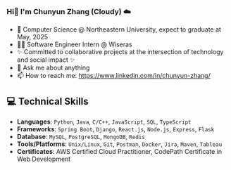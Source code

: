 ### Hi👋 I'm Chunyun Zhang (Cloudy) ☁️

<!--
**CloudyZ524/CloudyZ524** is a ✨ _special_ ✨ repository because its `README.md` (this file) appears on your GitHub profile.

Here are some ideas to get you started:

- 👩‍💻 Computer Science @ Northeastern University, expect to graduate at May 2025
- 🌱 I’m currently learning ...
- 👯 I’m looking to collaborate on ...
- 🤔 I’m looking for help with ...
- 💬 Ask me about ...
- 📫 How to reach me: ...
- 😄 Pronouns: ...
- ⚡ Fun fact: ...
-->

- 🌱 Computer Science @ Northeastern University, expect to graduate at May, 2025
- 👩‍💻 Software Engineer Intern @ Wiseras
- ✨ Committed to collaborative projects at the intersection of technology and social impact ✨
- 💖 Ask me about anything 
- 📫 How to reach me: https://www.linkedin.com/in/chunyun-zhang/

## 💻 Technical Skills

- **Languages**: `Python`, `Java`, `C/C++`, `JavaScript`, `SQL`, `TypeScript`
- **Frameworks**: `Spring Boot`, `Django`, `React.js`, `Node.js`, `Express`, `Flask`
- **Database**: `MySQL`, `PostgreSQL`, `MongoDB`, `Redis`
- **Tools/Platforms**: `Unix/Linux`, `Git`, `Postman`, `Docker`, `Jira`, `Maven`, `Tableau`
- **Certificates**: AWS Certified Cloud Practitioner, CodePath Certificate in Web Development
